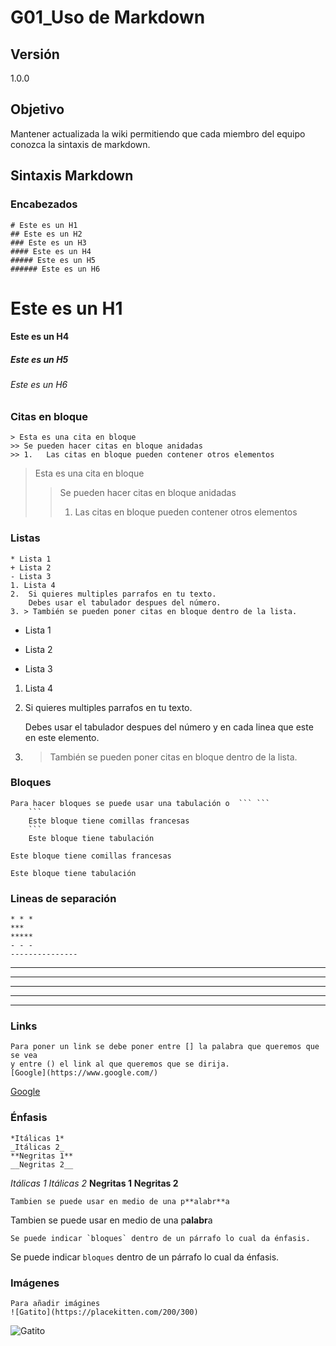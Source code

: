 # G01_Uso de Markdown

## Versión 
1.0.0


## Objetivo
Mantener actualizada la wiki permitiendo que cada miembro del equipo conozca la sintaxis de markdown. 

## Sintaxis Markdown 
### Encabezados
    # Este es un H1
    ## Este es un H2
    ### Este es un H3
    #### Este es un H4
    ##### Este es un H5
    ###### Este es un H6
# Este es un H1
#### Este es un H4
##### Este es un H5
###### Este es un H6

### Citas en bloque

    > Esta es una cita en bloque
    >> Se pueden hacer citas en bloque anidadas
    >> 1.   Las citas en bloque pueden contener otros elementos

> Esta es una cita en bloque
>> Se pueden hacer citas en bloque anidadas
>> 1.   Las citas en bloque pueden contener otros elementos

### Listas

    * Lista 1
    + Lista 2
    - Lista 3
    1. Lista 4
    2.  Si quieres multiples parrafos en tu texto.
        Debes usar el tabulador despues del número.
    3. > También se pueden poner citas en bloque dentro de la lista. 

* Lista 1
+ Lista 2
- Lista 3
1. Lista 4
2.  Si quieres multiples parrafos en tu texto.

    Debes usar el tabulador despues del número y en cada linea que este en este elemento.
3. > También se pueden poner citas en bloque dentro de la lista. 

### Bloques 
    Para hacer bloques se puede usar una tabulación o  ``` ``` 
        ```
        Este bloque tiene comillas francesas
        ```    
        Este bloque tiene tabulación


```
Este bloque tiene comillas francesas
```    

    Este bloque tiene tabulación    

### Lineas de separación 

    * * *  
    ***
    *****
    - - -
    ---------------
* * * 
***
*****
- - -
---------------

### Links
    Para poner un link se debe poner entre [] la palabra que queremos que se vea 
    y entre () el link al que queremos que se dirija.
    [Google](https://www.google.com/)

[Google](https://www.google.com/) 

### Énfasis

    *Itálicas 1*
    _Itálicas 2_
    **Negritas 1**
    __Negritas 2__

*Itálicas 1*
_Itálicas 2_
**Negritas 1**
__Negritas 2__

    Tambien se puede usar en medio de una p**alabr**a

Tambien se puede usar en medio de una p**alabr**a

    Se puede indicar `bloques` dentro de un párrafo lo cual da énfasis.

Se puede indicar `bloques` dentro de un párrafo lo cual da énfasis.

### Imágenes

    Para añadir imágines 
    ![Gatito](https://placekitten.com/200/300) 

![Gatito](https://placekitten.com/200/300)





